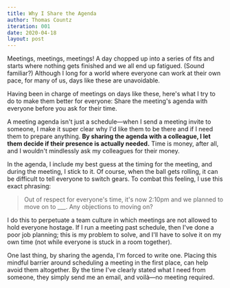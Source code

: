 ```yaml
---
title: Why I Share the Agenda
author: Thomas Countz
iteration: 001
date: 2020-04-18
layout: post
---
```


Meetings, meetings, meetings! A day chopped up into a series of fits and starts where nothing gets finished and we all end up fatigued. (Sound familiar?) Although I long for a world where everyone can work at their own pace, for many of us, days like these are unavoidable.  

Having been in charge of meetings on days like these, here's what I try to do to make them better for everyone: Share the meeting's agenda with everyone before you ask for their time.  

A meeting agenda isn't just a schedule—when I send a meeting invite to someone, I make it super clear why I'd like them to be there and if I need them to prepare anything. **By sharing the agenda with a colleague, I let them decide if their presence is actually needed.** Time is money, after all, and I wouldn't mindlessly ask my colleagues for their money.  

In the agenda, I include my best guess at the timing for the meeting, and during the meeting, I stick to it. Of course, when the ball gets rolling, it can be difficult to tell everyone to switch gears. To combat this feeling, I use this exact phrasing:  
  
> Out of respect for everyone's time, it's now 2:10pm and we planned to move on to ___. Any objections to moving on? 

I do this to perpetuate a team culture in which meetings are not allowed to hold everyone hostage. If I run a meeting past schedule, then I've done a poor job planning; this is my problem to solve, and I'll have to solve it on my own time (not while everyone is stuck in a room together).  

One last thing, by sharing the agenda, I'm forced to write one. Placing this mindful barrier around scheduling a meeting in the first place, can help avoid them altogether. By the time I've clearly stated what I need from someone, they simply send me an email, and voilà—no meeting required.

